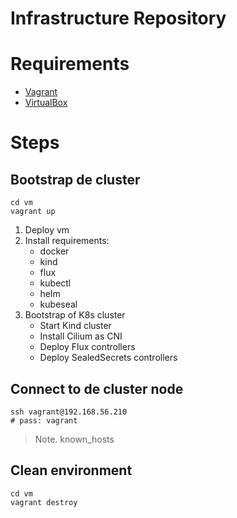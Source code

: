 # Infrastructure Repository


# Requirements
- [Vagrant](https://developer.hashicorp.com/vagrant/install)
- [VirtualBox](https://www.virtualbox.org/wiki/Downloads)

# Steps

## Bootstrap de cluster
```
cd vm
vagrant up
```
1. Deploy vm
2. Install requirements:
    - docker
    - kind
    - flux
    - kubectl
    - helm
    - kubeseal
3. Bootstrap of K8s cluster
    - Start Kind cluster
    - Install Cilium as CNI
    - Deploy Flux controllers
    - Deploy SealedSecrets controllers

## Connect to de cluster node
```
ssh vagrant@192.168.56.210
# pass: vagrant
```
> Note. known_hosts

## Clean environment
```
cd vm
vagrant destroy
```